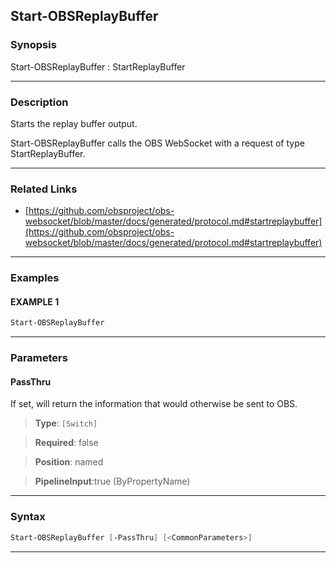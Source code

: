 Start-OBSReplayBuffer
---------------------
### Synopsis
Start-OBSReplayBuffer : StartReplayBuffer

---
### Description

Starts the replay buffer output.


Start-OBSReplayBuffer calls the OBS WebSocket with a request of type StartReplayBuffer.

---
### Related Links
* [https://github.com/obsproject/obs-websocket/blob/master/docs/generated/protocol.md#startreplaybuffer](https://github.com/obsproject/obs-websocket/blob/master/docs/generated/protocol.md#startreplaybuffer)



---
### Examples
#### EXAMPLE 1
```PowerShell
Start-OBSReplayBuffer
```

---
### Parameters
#### **PassThru**

If set, will return the information that would otherwise be sent to OBS.



> **Type**: ```[Switch]```

> **Required**: false

> **Position**: named

> **PipelineInput**:true (ByPropertyName)



---
### Syntax
```PowerShell
Start-OBSReplayBuffer [-PassThru] [<CommonParameters>]
```
---
